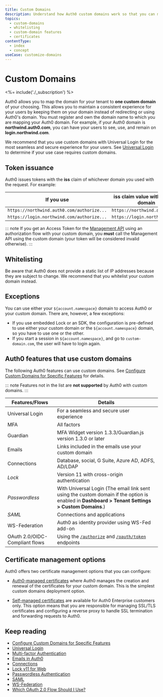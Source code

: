 ```yaml
---
title: Custom Domains
description: Understand how Auth0 custom domains work so that you can map your tenant domain to a domain of your choosing instead of redirecting users to Auth0's domain. 
topics:
  - custom-domains
  - whitelisting
  - custom-domain features
  - certificates
contentType: 
  - index
  - concept
useCase: customize-domains
---
```

# Custom Domains

<%= include('./_subscription') %>

Auth0 allows you to map the domain for your tenant to **one custom domain** of your choosing. This allows you to maintain a consistent experience for your users by keeping them on your domain instead of redirecting or using Auth0's domain. You must register and own the domain name to which you are mapping your Auth0 domain. For example, if your Auth0 domain is **northwind.auth0.com**, you can have your users to see, use, and remain on **login.northwind.com**.

We recommend that you use custom domains with Universal Login for the most seamless and secure experience for your users. See [Universal Login](/hosted-pages/login) to determine if your use case requires custom domains. 

## Token issuance

Auth0 issues tokens with the **iss** claim of whichever domain you used with the request. For example: 

| If you use | **iss** claim value with custom domain |
| -- | -- |
| `https://northwind.auth0.com/authorize...` | `https://northwind.auth0.com/` |
| `https://login.northwind.com/authorize...` | `https://login.northwind.com/` |

::: note
If you get an Access Token for the [Management API](/api/management/v2) using an authorization flow with your custom domain, you **must** call the Management API using the custom domain (your token will be considered invalid otherwise).
:::

## Whitelisting

Be aware that Auth0 does not provide a static list of IP addresses because they are subject to change. We recommend that you whitelist your custom domain instead.

## Exceptions

You can use either your `${account.namespace}` domain to access Auth0 or your custom domain. There are, however, a few exceptions:

- If you use embedded Lock or an SDK, the configuration is pre-defined to use either your custom domain or the `${account.namespace}` domain, so you have to use one or the other.
- If you start a session in `${account.namespace}`, and go to `custom-domain.com`, the user will have to login again.

## Auth0 features that use custom domains

The following Auth0 features can use custom domains. See [Configure Custom Domains for Specific Features](/custom-domains/additional-configuration) for details. 

::: note
Features not in the list are **not supported** by Auth0 with custom domains.
:::

| Features/Flows | Details |
| -- | -- |
| Universal Login | For a seamless and secure user experience |
| MFA | All factors |
| Guardian | MFA Widget version 1.3.3/Guardian.js version 1.3.0 or later |
| Emails | Links included in the emails use your custom domain |
| Connections | Database, social, G Suite, Azure AD, ADFS, AD/LDAP |
| <dfn data-key="lock">Lock</dfn> | Version 11 with cross-origin authentication |
| <dfn data-key="passwordless">Passwordless</dfn> | With Universal Login (The email link sent using the custom domain if the option is enabled in **Dashboard > Tenant Settings > Custom Domains**.) |
| <dfn data-key="security-assertion-markup-language">SAML</dfn> | Connections and applications |
| WS-Federation | Auth0 as identity provider using WS-Fed add-on |
| OAuth 2.0/OIDC-Compliant flows | Using the [`/authorize`](/api/authentication#authorize-application) and [`/oauth/token`](/api/authentication#get-token) endpoints |

## Certificate management options

Auth0 offers two certificate management options that you can configure:

* [Auth0-managed certificates](/custom-domains/auth0-managed-certificates) where Auth0 manages the creation and renewal of the certificates for your custom domain. This is the simplest custom domains deployment option.

* [Self-managed certificates](/custom-domains/self-managed-certificates) are available for Auth0 Enterprise customers only. This option means that you are responsible for managing SSL/TLS certificates and configuring a reverse proxy to handle SSL termination and forwarding requests to Auth0.

## Keep reading

* [Configure Custom Domains for Specific Features](/custom-domains/additional-configuration)
* [Universal Login](/hosted-pages/login)
* [Multi-factor Authentication](/multifactor-authentication)
* [Emails in Auth0](/email)
* [Connections](/identityproviders)
* [Lock v11 for Web](/libraries/lock/v11)
* [Passwordless Authentication](/api-auth/passwordless)
* [SAML](/protocols/saml)
* [WS-Federation](/protocols/ws-fed)
* [Which OAuth 2.0 Flow Should I Use?](/api-auth/which-oauth-flow-to-use)
